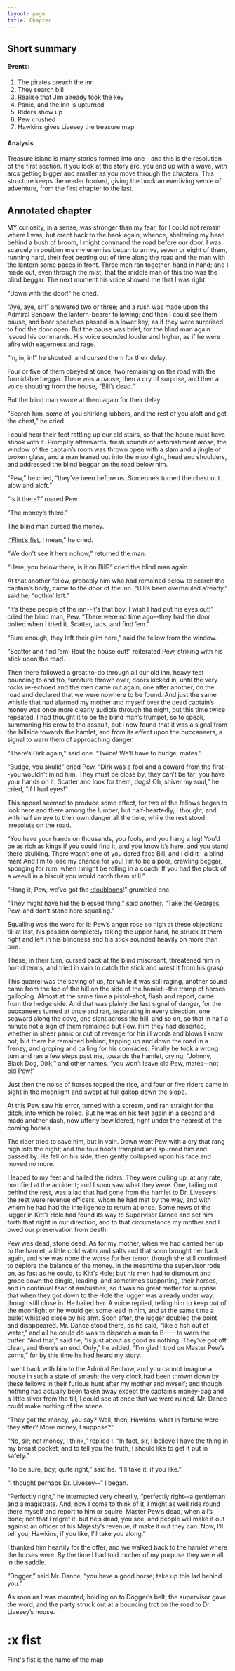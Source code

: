 ```yaml
---
layout: page
title: Chapter
---
```

## Short summary  
#### Events:
1. The pirates breach the inn
2. They search bill
3. Realise that Jim already took the key
4. Panic, and the inn is upturned
5. Riders show up
6. Pew crushed
7. Hawkins gives Livesey the treasure map

#### Analysis:    
Treasure island is many stories formed into one - and this is the resolution of the first section. If you look at the story arc, you end up with a wave, with arcs getting bigger and smaller as you move through the chapters. This structure keeps the reader hooked, giving the book an everliving sence of adventure, from the first chapter to the last.  

## Annotated chapter  
MY curiosity, in a sense, was stronger than my fear, for I could not
remain where I was, but crept back to the bank again, whence, sheltering
my head behind a bush of broom, I might command the road before our
door. I was scarcely in position ere my enemies began to arrive, seven
or eight of them, running hard, their feet beating out of time along
the road and the man with the lantern some paces in front. Three men ran
together, hand in hand; and I made out, even through the mist, that the
middle man of this trio was the blind beggar. The next moment his voice
showed me that I was right.

“Down with the door!” he cried.

“Aye, aye, sir!” answered two or three; and a rush was made upon the
Admiral Benbow, the lantern-bearer following; and then I could see
them pause, and hear speeches passed in a lower key, as if they were
surprised to find the door open. But the pause was brief, for the blind
man again issued his commands. His voice sounded louder and higher, as
if he were afire with eagerness and rage.

“In, in, in!” he shouted, and cursed them for their delay.

Four or five of them obeyed at once, two remaining on the road with the
formidable beggar. There was a pause, then a cry of surprise, and then a
voice shouting from the house, “Bill’s dead.”

But the blind man swore at them again for their delay.

“Search him, some of you shirking lubbers, and the rest of you aloft and
get the chest,” he cried.

I could hear their feet rattling up our old stairs, so that the
house must have shook with it. Promptly afterwards, fresh sounds of
astonishment arose; the window of the captain’s room was thrown open
with a slam and a jingle of broken glass, and a man leaned out into the
moonlight, head and shoulders, and addressed the blind beggar on the
road below him.

“Pew,” he cried, “they’ve been before us. Someone’s turned the chest out
alow and aloft.”

“Is it there?” roared Pew.

“The money’s there.”

The blind man cursed the money.

[:“Flint’s fist](#fist), I mean,” he cried.
 
“We don’t see it here nohow,” returned the man.

“Here, you below there, is it on Bill?” cried the blind man again.

At that another fellow, probably him who had remained below to search
the captain’s body, came to the door of the inn. “Bill’s been overhauled
a’ready,” said he; “nothin’ left.”

“It’s these people of the inn--it’s that boy. I wish I had put his eyes
out!” cried the blind man, Pew. “There were no time ago--they had the
door bolted when I tried it. Scatter, lads, and find ’em.”

“Sure enough, they left their glim here,” said the fellow from the
window.

“Scatter and find ’em! Rout the house out!” reiterated Pew, striking
with his stick upon the road.

Then there followed a great to-do through all our old inn, heavy feet
pounding to and fro, furniture thrown over, doors kicked in, until the
very rocks re-echoed and the men came out again, one after another, on
the road and declared that we were nowhere to be found. And just
the same whistle that had alarmed my mother and myself over the dead
captain’s money was once more clearly audible through the night,
but this time twice repeated. I had thought it to be the blind man’s
trumpet, so to speak, summoning his crew to the assault, but I now found
that it was a signal from the hillside towards the hamlet, and from its
effect upon the buccaneers, a signal to warn them of approaching danger.

“There’s Dirk again,” said one. “Twice! We’ll have to budge, mates.”

“Budge, you skulk!” cried Pew. “Dirk was a fool and a coward from the
first--you wouldn’t mind him. They must be close by; they can’t be far;
you have your hands on it. Scatter and look for them, dogs! Oh, shiver
my soul,” he cried, “if I had eyes!”

This appeal seemed to produce some effect, for two of the fellows began
to look here and there among the lumber, but half-heartedly, I thought,
and with half an eye to their own danger all the time, while the rest
stood irresolute on the road.

“You have your hands on thousands, you fools, and you hang a leg! You’d
be as rich as kings if you could find it, and you know it’s here, and
you stand there skulking. There wasn’t one of you dared face Bill, and
I did it--a blind man! And I’m to lose my chance for you! I’m to be a
poor, crawling beggar, sponging for rum, when I might be rolling in a
coach! If you had the pluck of a weevil in a biscuit you would catch
them still.”

“Hang it, Pew, we’ve got the [:doubloons](https://en.wikipedia.org/wiki/Doubloon)!” grumbled one.

“They might have hid the blessed thing,” said another. “Take the
Georges, Pew, and don’t stand here squalling.”

Squalling was the word for it; Pew’s anger rose so high at these
objections till at last, his passion completely taking the upper hand,
he struck at them right and left in his blindness and his stick sounded
heavily on more than one.

These, in their turn, cursed back at the blind miscreant, threatened him
in horrid terms, and tried in vain to catch the stick and wrest it from
his grasp.

This quarrel was the saving of us, for while it was still raging,
another sound came from the top of the hill on the side of the
hamlet--the tramp of horses galloping. Almost at the same time a
pistol-shot, flash and report, came from the hedge side. And that was
plainly the last signal of danger, for the buccaneers turned at once
and ran, separating in every direction, one seaward along the cove, one
slant across the hill, and so on, so that in half a minute not a sign of
them remained but Pew. Him they had deserted, whether in sheer panic
or out of revenge for his ill words and blows I know not; but there he
remained behind, tapping up and down the road in a frenzy, and groping
and calling for his comrades. Finally he took a wrong turn and ran a few
steps past me, towards the hamlet, crying, “Johnny, Black Dog, Dirk,”
 and other names, “you won’t leave old Pew, mates--not old Pew!”

Just then the noise of horses topped the rise, and four or five riders
came in sight in the moonlight and swept at full gallop down the slope.

At this Pew saw his error, turned with a scream, and ran straight for
the ditch, into which he rolled. But he was on his feet again in a
second and made another dash, now utterly bewildered, right under the
nearest of the coming horses.

The rider tried to save him, but in vain. Down went Pew with a cry that
rang high into the night; and the four hoofs trampled and spurned him
and passed by. He fell on his side, then gently collapsed upon his face
and moved no more.

I leaped to my feet and hailed the riders. They were pulling up, at any
rate, horrified at the accident; and I soon saw what they were. One,
tailing out behind the rest, was a lad that had gone from the hamlet to
Dr. Livesey’s; the rest were revenue officers, whom he had met by the
way, and with whom he had had the intelligence to return at once. Some
news of the lugger in Kitt’s Hole had found its way to Supervisor Dance
and set him forth that night in our direction, and to that circumstance
my mother and I owed our preservation from death.

Pew was dead, stone dead. As for my mother, when we had carried her up
to the hamlet, a little cold water and salts and that soon brought her
back again, and she was none the worse for her terror, though she still
continued to deplore the balance of the money. In the meantime the
supervisor rode on, as fast as he could, to Kitt’s Hole; but his men
had to dismount and grope down the dingle, leading, and sometimes
supporting, their horses, and in continual fear of ambushes; so it was
no great matter for surprise that when they got down to the Hole the
lugger was already under way, though still close in. He hailed her. A
voice replied, telling him to keep out of the moonlight or he would get
some lead in him, and at the same time a bullet whistled close by his
arm. Soon after, the lugger doubled the point and disappeared. Mr. Dance
stood there, as he said, “like a fish out of water,” and all he could do
was to dispatch a man to B---- to warn the cutter. “And that,” said he,
“is just about as good as nothing. They’ve got off clean, and there’s
an end. Only,” he added, “I’m glad I trod on Master Pew’s corns,” for by
this time he had heard my story.

I went back with him to the Admiral Benbow, and you cannot imagine a
house in such a state of smash; the very clock had been thrown down
by these fellows in their furious hunt after my mother and myself;
and though nothing had actually been taken away except the captain’s
money-bag and a little silver from the till, I could see at once that we
were ruined. Mr. Dance could make nothing of the scene.

“They got the money, you say? Well, then, Hawkins, what in fortune were
they after? More money, I suppose?”

“No, sir; not money, I think,” replied I. “In fact, sir, I believe I
have the thing in my breast pocket; and to tell you the truth, I should
like to get it put in safety.”

“To be sure, boy; quite right,” said he. “I’ll take it, if you like.”

“I thought perhaps Dr. Livesey--” I began.

“Perfectly right,” he interrupted very cheerily, “perfectly right--a
gentleman and a magistrate. And, now I come to think of it, I might as
well ride round there myself and report to him or squire. Master Pew’s
dead, when all’s done; not that I regret it, but he’s dead, you see, and
people will make it out against an officer of his Majesty’s revenue,
if make it out they can. Now, I’ll tell you, Hawkins, if you like, I’ll
take you along.”

I thanked him heartily for the offer, and we walked back to the hamlet
where the horses were. By the time I had told mother of my purpose they
were all in the saddle.

“Dogger,” said Mr. Dance, “you have a good horse; take up this lad
behind you.”

As soon as I was mounted, holding on to Dogger’s belt, the supervisor
gave the word, and the party struck out at a bouncing trot on the road
to Dr. Livesey’s house.
# :x fist
Flint's fist is the name of the map 
